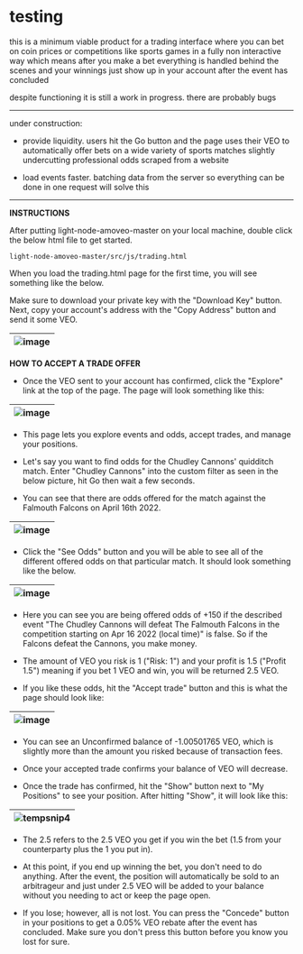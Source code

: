 # testing

this is a minimum viable product for a trading interface where you can bet on coin prices or competitions like sports games in a fully non interactive way which means after you make a bet everything is handled behind the scenes and your winnings just show up in your account after the event has concluded

despite functioning it is still a work in progress. there are probably bugs

------------------------------------------------------------------------------------------------------------------------------------------

under construction:

- provide liquidity. users hit the Go button and the page uses their VEO to automatically offer bets on a wide variety of sports matches slightly undercutting professional odds scraped from a website

- load events faster. batching data from the server so everything can be done in one request will solve this

------------------------------------------------------------------------------------------------------------------------------------------

**INSTRUCTIONS**

After putting light-node-amoveo-master on your local machine, double click the below html file to get started.

    light-node-amoveo-master/src/js/trading.html

When you load the trading.html page for the first time, you will see something like the below.

Make sure to download your private key with the "Download Key" button. Next, copy your account's address with the "Copy Address" button and send it some VEO.

| ![image](https://user-images.githubusercontent.com/99594388/163622332-2786b1b6-5a29-46eb-923f-fcce9a51acb0.png) |
| ------ |

**HOW TO ACCEPT A TRADE OFFER**

  - Once the VEO sent to your account has confirmed, click the "Explore" link at the top of the page. The page will look something like this:

| ![image](https://user-images.githubusercontent.com/99594388/163634704-298ca635-ce0d-441b-b8a0-306f5eddcb76.png) |
| ------ |
  - This page lets you explore events and odds, accept trades, and manage your positions.

  - Let's say you want to find odds for the Chudley Cannons' quidditch match. Enter "Chudley Cannons" into the custom filter as seen in the below picture, hit Go then wait a few seconds.

  - You can see that there are odds offered for the match against the Falmouth Falcons on April 16th 2022.

| ![image](https://user-images.githubusercontent.com/99594388/163635643-717051db-4dd1-4cd2-8e07-63bf43294557.png) |
| ------ |
  - Click the "See Odds" button and you will be able to see all of the different offered odds on that particular match. It should look something like the below.

| ![image](https://user-images.githubusercontent.com/99594388/163636067-9d06466c-62e2-4854-a65a-59230b838247.png) |
| ------ |
  - Here you can see you are being offered odds of +150 if the described event "The Chudley Cannons will defeat The Falmouth Falcons in the competition starting on Apr 16 2022 (local time)" is false. So if the Falcons defeat the Cannons, you make money.

  - The amount of VEO you risk is 1 ("Risk: 1") and your profit is 1.5 ("Profit 1.5") meaning if you bet 1 VEO and win, you will be returned 2.5 VEO.

  - If you like these odds, hit the "Accept trade" button and this is what the page should look like:

| ![image](https://user-images.githubusercontent.com/99594388/163640758-5d34f418-3eb9-45b6-b606-58c8ef703735.png) |
| ------ |

  - You can see an Unconfirmed balance of -1.00501765 VEO, which is slightly more than the amount you risked because of transaction fees.

  - Once your accepted trade confirms your balance of VEO will decrease.

  - Once the trade has confirmed, hit the "Show" button next to "My Positions" to see your position. After hitting "Show", it will look like this:

| ![tempsnip4](https://user-images.githubusercontent.com/99594388/163648508-27ba2599-6dde-4d89-abce-e95358042b09.png) |
| ------ |

  - The 2.5 refers to the 2.5 VEO you get if you win the bet (1.5 from your counterparty plus the 1 you put in).

  - At this point, if you end up winning the bet, you don't need to do anything. After the event, the position will automatically be sold to an arbitrageur and just under 2.5 VEO will be added to your balance without you needing to act or keep the page open.

  - If you lose; however, all is not lost. You can press the "Concede" button in your positions to get a 0.05% VEO rebate after the event has concluded. Make sure you don't press this button before you know you lost for sure.

